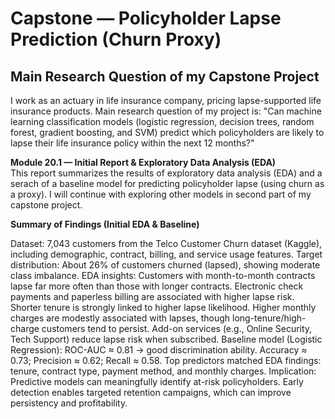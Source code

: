 # Capstone — Policyholder Lapse Prediction (Churn Proxy)

## Main Research Question of my Capstone Project
I work as an actuary in life insurance company, pricing lapse-supported life insurance products. Main research question of my project is: "Can machine learning classification models (logistic regression, decision trees, random forest, gradient boosting, and SVM) predict which policyholders are likely to lapse their life insurance policy within the next 12 months?"

**Module 20.1 — Initial Report & Exploratory Data Analysis (EDA)**  
This report summarizes the results of exploratory data analysis (EDA) and a serach of a baseline model for predicting policyholder lapse (using churn as a proxy). I will continue with exploring other models in second part of my capstone project.

**Summary of Findings (Initial EDA & Baseline)**

Dataset: 7,043 customers from the Telco Customer Churn dataset (Kaggle), including demographic, contract, billing, and service usage features.
Target distribution: About 26% of customers churned (lapsed), showing moderate class imbalance.
EDA insights:
 Customers with month-to-month contracts lapse far more often than those with longer contracts.
 Electronic check payments and paperless billing are associated with higher lapse risk.
 Shorter tenure is strongly linked to higher lapse likelihood.
 Higher monthly charges are modestly associated with lapses, though long-tenure/high-charge customers tend to persist.
 Add-on services (e.g., Online Security, Tech Support) reduce lapse risk when subscribed.
 Baseline model (Logistic Regression):
 ROC-AUC ≈ 0.81 → good discrimination ability.
 Accuracy ≈ 0.73; Precision ≈ 0.62; Recall ≈ 0.58.
 Top predictors matched EDA findings: tenure, contract type, payment method, and monthly charges.
 Implication: Predictive models can meaningfully identify at-risk policyholders. Early detection enables targeted retention campaigns, which can  improve persistency and profitability.
